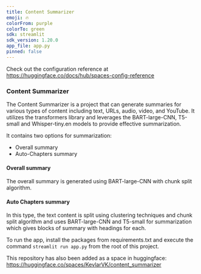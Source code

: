 ```yaml
---
title: Content Summarizer
emoji: 🔥
colorFrom: purple
colorTo: green
sdk: streamlit
sdk_version: 1.20.0
app_file: app.py
pinned: false
---
```


Check out the configuration reference at https://huggingface.co/docs/hub/spaces-config-reference

### Content Summarizer

The Content Summarizer is a project that can generate summaries for various types of content including text, URLs, audio, video, and YouTube. It utilizes the transformers library and leverages the BART-large-CNN, T5-small and Whisper-tiny.en models to provide effective summarization.

It contains two options for summarization:
 - Overall summary
 - Auto-Chapters summary

#### Overall summary 
The overall summary is generated using BART-large-CNN with chunk split algorithm.

#### Auto Chapters summary
In this type, the text content is split using clustering techniques and chunk split algorithm and uses BART-large-CNN and T5-small for summarization which gives blocks of summary with headings for each.

To run the app, install the packages from requirements.txt and execute the command `streamlit run app.py` from the root of this project.

This repository has also been added as a space in huggingface: https://huggingface.co/spaces/KevlarVK/content_summarizer
